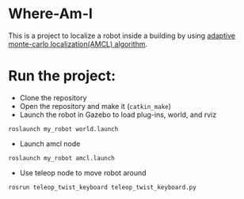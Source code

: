 # Where-Am-I
This is a project to localize a robot inside a building by using [adaptive monte-carlo localization(AMCL) algorithm](https://343b0276-a0ea-43f6-852b-d6db8e3570ce.filesusr.com/ugd/850e97_94ec4844112e483d91dc27f7e0604d7d.pdf). 

# Run the project: 
* Clone the repository
* Open the repository and make it (`catkin_make`)
* Launch the robot in Gazebo to load plug-ins, world, and rviz
```
roslaunch my_robot world.launch
```
* Launch amcl node
```
roslaunch my_robot amcl.launch
```

* Use teleop node to move robot around
```
rosrun teleop_twist_keyboard teleop_twist_keyboard.py
```

